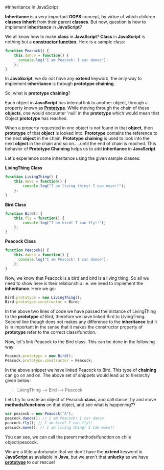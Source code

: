 #Inheritance in JavaScript

**Inheritance** is a very important **OOPS** concept, by virtue of which children **classes** **inherit** from their parent **classes**. But now, question is how to implement **inheritance** in **JavaScript**?

We all know how to make **class** in **JavaScript**? **Class** in **JavaScript** is nothing but a **[constructor function](http://codechutney.in/blog/javascript/constructor-pattern/)**. Here is a sample class:

```JavaScript
function Peacock() {
    this.dance = function() {
      console.log("I am Peacock! I can dance");
    };
}
```

In **JavaScript**, we do not have any **extend** keyword, the only way to implement **inheritance** is through **prototype chaining**.

So, what is **prototype chaining**?

Each object in **JavaScript** has internal link to another object, through a property known as **[Prototype](http://codechutney.in/blog/javascript/prototype-in-javascript/)**. While moving through the chain of these **objects**, one would encounter 'null' in the **prototype** which would mean that Object **prototype** has reached.

When a property requested in one object is not found in that **object**, then **prototype** of that **object** is looked into. **Prototype** contains the reference to the next **object** in the chain. **Prototype chaining** is used to look into the next **object** in the chain and so on.....until the end of chain is reached. This behavior of **Prototype Chaining** helps us to add **inheritance** in **JavaScript**.

Let's experience some inheritance using the given sample classes:

**LivingThing Class**

```JavaScript
function LivingThing() {
    this.move = function() {
        console.log("I am living thing! I can move!!");
    };
}
```

**Bird Class**

```JavaScript
function Bird() {
    this.fly = function() {
        console.log("I am bird! I can fly!!");
    };
}
```

**Peacock Class**

```JavaScript
function Peacock() {
    this.dance = function() {
      console.log("I am Peacock! I can dance");
    };
}
```

Now, we know that Peacock is a bird and bird is a living thing. So all we need to show here is their relationship i.e. we need to implement the **inheritance**. Here we go:

```JavaScript
Bird.prototype = new LivingThing();
Bird.prototype.constructor = Bird;
```

In the above two lines of code we have passed the instance of LivingThing to the **prototype** of Bird, therefore we have linked Bird to LivingThing. Second line though does not makes any difference to the **inheritance** but it is in important in the sense that it makes the constructor property of **prototype** refer to the correct class/function.

Now, let's link Peacock to the Bird class. This can be done in the following way:

```JavaScript
Peacock.prototype = new Bird();
Peacock.prototype.constructor = Peacock;
```

In the above snippet we have linked Peacock to Bird. This type of **chaining** can go on and on. The above set of snippets would lead us to hierarchy given below:

> LivingThing --> Bird --> Peacock

Lets try to create an object of Peacock **class**, and call dance, fly and move **methods/functions** on that object, and see what is happening??

```JavaScript
var peacock = new Peacock("A");
peacock.dance(); // I am Peacock! I can dance
peacock.fly(); // I am bird! I can fly!!
peacock.move(); // I am living thing! I can move!!
```

You can see, we can call the parent methods/function on chile object/peacock.

We are a little unfortunate that we don't have the **extend** keyword in **JavaScript** as available in **Java**, but we aren't that **unlucky** as we have **[prototype](http://codechutney.in/blog/javascript/prototype-in-javascript/)** to our rescue!